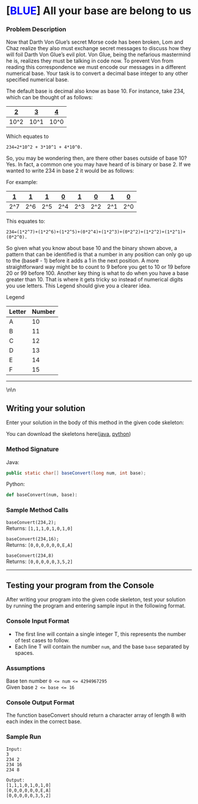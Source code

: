 # [<t style="Color: Blue;">BLUE</t>] All your base are belong to us

### Problem Description

Now that Darth Von Glue’s secret Morse code has been broken, Lom and Chaz realize they also must exchange secret messages to discuss how they will foil Darth Von Glue’s evil plot. Von Glue, being the nefarious mastermind he is, realizes they must be talking in code now. To prevent Von from reading this correspondence we must encode our messages in a different numerical base. Your task is to convert a decimal base integer to any other specified numerical base.

The default base is decimal also know as base 10. For instance, take 234, which can be thought of as follows:

| <u>2</u> | <u>3</u> | <u>4</u> |
| -------- | -------- | -------- |
| 10^2     | 10^1     | 10^0     |

Which equates to

```Text
234=2*10^2 + 3*10^1 + 4*10^0.
```

So, you may be wondering then, are there other bases outside of base 10? Yes.  In fact, a common one you may have heard of is binary or base 2. If we wanted to write 234 in base 2 it would be as follows:

For example:

| <u>1</u> | <u>1</u> | <u>1</u> | <u>0</u> | <u>1</u> | <u>0</u> | <u>1</u> | <u>0</u> |
| -------- | -------- | -------- | -------- | -------- | -------- | -------- | -------- |
| 2^7      | 2^6      | 2^5      | 2^4      | 2^3      | 2^2      | 2^1      | 2^0      |

This equates to:

```Text
234=(1*2^7)+(1*2^6)+(1*2^5)+(0*2^4)+(1*2^3)+(0*2^2)+(1*2^2)+(1*2^1)+(0*2^0).
```

So given what you know about base 10 and the binary shown above, a pattern that can be identified is that a number in any position can only go up to the (base# - 1) before it adds a 1 in the next position. A more straightforward way might be to count to 9 before you get to 10 or 19 before 20 or 99 before 100. Another key thing is what to do when you have a base greater than 10. That is where it gets tricky so instead of numerical digits you use letters. This Legend should give you a clearer idea.

Legend

| Letter | Number |
| ------ | ------ |
| A      | 10     |
| B      | 11     |
| C      | 12     |
| D      | 13     |
| E      | 14     |
| F      | 15     |

* * *

<p style="page-break-after:always;"></p>\n\n

## Writing your solution

Enter your solution in the body of this method in the given code skeleton:

You can download the skeletons here([java](/download/java/s5), [python](/download/python/s5))

### Method Signature

Java:

```Java
public static char[] baseConvert(long num, int base);
```

Python:

```Python
def baseConvert(num, base):
```

### Sample Method Calls

`baseConvert(234,2);`  
Returns: `[1,1,1,0,1,0,1,0]`  

`baseConvert(234,16);`  
Returns: `[0,0,0,0,0,0,E,A]`  

`baseConvert(234,8)`  
Returns: `[0,0,0,0,0,3,5,2]`  

* * *

## Testing your program from the Console

After writing your program into the given code skeleton, test your solution by running the program and entering sample input in the following format.

### Console Input Format

-   The first line will contain a single integer T, this represents the number of test cases to follow.
-   Each line T will contain the number `num`, and the base `base` separated by spaces.

### Assumptions

Base ten number `0 <= num <= 4294967295`  
Given base `2 <= base <= 16`

### Console Output Format

The function baseConvert should return a character array of length 8 with each index in the correct base.

### Sample Run

```Text
Input:
3
234 2
234 16
234 8

Output:
[1,1,1,0,1,0,1,0]
[0,0,0,0,0,0,E,A]
[0,0,0,0,0,3,5,2]
```
